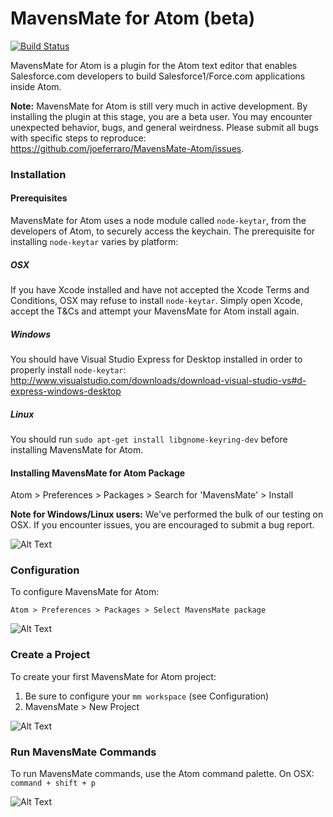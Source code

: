 MavensMate for Atom (beta)
===============

[![Build Status](https://travis-ci.org/joeferraro/MavensMate-Atom.svg?branch=master)](https://travis-ci.org/joeferraro/MavensMate-Atom)

MavensMate for Atom is a plugin for the Atom text editor that enables Salesforce.com developers to build Salesforce1/Force.com applications inside Atom.

**Note:** MavensMate for Atom is still very much in active development. By installing the plugin at this stage, you are a beta user. You may encounter unexpected behavior, bugs, and general weirdness. Please submit all bugs with specific steps to reproduce: https://github.com/joeferraro/MavensMate-Atom/issues.

### Installation

#### Prerequisites

MavensMate for Atom uses a node module called `node-keytar`, from the developers of Atom, to securely access the keychain. The prerequisite for installing `node-keytar` varies by platform:

##### OSX

If you have Xcode installed and have not accepted the Xcode Terms and Conditions, OSX may refuse to install `node-keytar`. Simply open Xcode, accept the T&Cs and attempt your MavensMate for Atom install again.

##### Windows

You should have Visual Studio Express for Desktop installed in order to properly install `node-keytar`: http://www.visualstudio.com/downloads/download-visual-studio-vs#d-express-windows-desktop

##### Linux

You should run `sudo apt-get install libgnome-keyring-dev` before installing MavensMate for Atom.

#### Installing MavensMate for Atom Package

Atom > Preferences > Packages > Search for 'MavensMate' > Install

**Note for Windows/Linux users:** We've performed the bulk of our testing on OSX. If you encounter issues, you are encouraged to submit a bug report.

![Alt Text](http://i.imgur.com/RiBsW0N.gif?1 "Install")

### Configuration

To configure MavensMate for Atom:

`Atom > Preferences > Packages > Select MavensMate package`

![Alt Text](http://i.imgur.com/NmapjKE.gif?1 "Configure")

### Create a Project

To create your first MavensMate for Atom project:

1. Be sure to configure your `mm workspace` (see Configuration)
2. MavensMate > New Project
 
![Alt Text](http://i.imgur.com/SCDknHg.gif?1 "New Project")

### Run MavensMate Commands

To run MavensMate commands, use the Atom command palette. On OSX: `command + shift + p`

![Alt Text](http://i.imgur.com/IuYO4pU.gif?1 "Commands")
